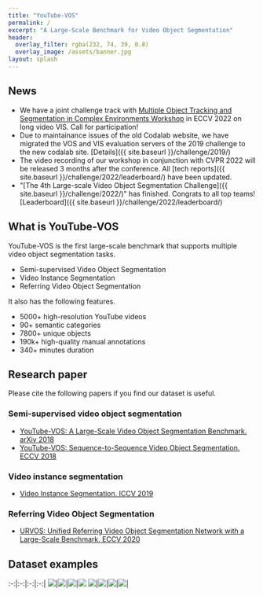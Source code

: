 ```yaml
---
title: "YouTube-VOS"
permalink: /
excerpt: "A Large-Scale Benchmark for Video Object Segmentation"
header:
  overlay_filter: rgba(232, 74, 39, 0.8)
  overlay_image: /assets/banner.jpg
layout: splash
---
```


## News
* We have a joint challenge track with [Multiple Object Tracking and Segmentation in Complex Environments Workshop](https://motcomplex.github.io/) in ECCV 2022 on long video VIS. Call for participation!
* Due to maintainance issues of the old Codalab website, we have migrated the VOS and VIS evaluation servers of the 2019 challenge to the new codalab site. [Details]({{ site.baseurl }}/challenge/2019/)
* The video recording of our workshop in conjunction with CVPR 2022 will be released 3 months after the conference. All [tech reports]({{ site.baseurl }}/challenge/2022/leaderboard/) have been updated.
* "[The 4th Large-scale Video Object Segmentation Challenge]({{ site.baseurl }}/challenge/2022/)" has finished. Congrats to all top teams! [Leaderboard]({{ site.baseurl }}/challenge/2022/leaderboard/)


## What is YouTube-VOS
YouTube-VOS is the first large-scale benchmark that supports multiple video object segmentation tasks. 
* Semi-supervised Video Object Segmentation
* Video Instance Segmentation
* Referring Video Object Segmentation

It also has the following features. 
* 5000+ high-resolution YouTube videos
* 90+ semantic categories
* 7800+ unique objects
* 190k+ high-quality manual annotations
* 340+ minutes duration


## Research paper
Please cite the following papers if you find our dataset is useful.
### Semi-supervised video object segmentation
* [YouTube-VOS: A Large-Scale Video Object Segmentation Benchmark. arXiv 2018](https://arxiv.org/abs/1809.03327)
* [YouTube-VOS: Sequence-to-Sequence Video Object Segmentation. ECCV 2018](https://arxiv.org/abs/1809.00461)

### Video instance segmentation
* [Video Instance Segmentation. ICCV 2019](https://arxiv.org/abs/1905.04804)

### Referring Video Object Segmentation
* [URVOS: Unified Referring Video Object Segmentation Network with a Large-Scale Benchmark. ECCV 2020](https://www.ecva.net/papers/eccv_2020/papers_ECCV/papers/123600205.pdf)

## Dataset examples

:-:|:-:|:-:|:-:|
<img src="{{ site.baseurl }}/assets/samples/vos/sample1_bike.jpg"/>|<img src="{{ site.baseurl }}/assets/samples/vos/sample2_bike.jpg"/>|<img src="{{ site.baseurl }}/assets/samples/vos/sample3_bike.jpg"/>|<img src="{{ site.baseurl }}/assets/samples/vos/sample4_bike.jpg"/>
<img src="{{ site.baseurl }}/assets/samples/vos/sample1_fish.jpg"/>|<img src="{{ site.baseurl }}/assets/samples/vos/sample2_fish.jpg"/>|<img src="{{ site.baseurl }}/assets/samples/vos/sample3_fish.jpg"/>|<img src="{{ site.baseurl }}/assets/samples/vos/sample4_fish.jpg"/>|
